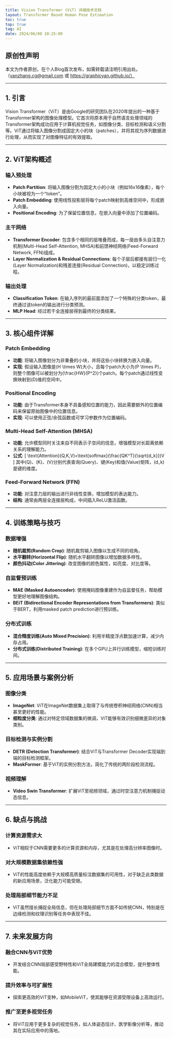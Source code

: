 ```yaml
---
title: Vision Transformer (ViT) 详细技术文档
layout: Transformer Based Human Pose Estimation
toc: true
top: true
tag: AI
date: 2024/06/08 10:25:09
---
```


## 原创性声明
本文为作者原创，在个人Blog首次发布，如需转载请注明引用出处。（yanzhang.cg@gmail.com 或 https://graphicyan.github.io/）

---

## 1. 引言
Vision Transformer（ViT）是由Google的研究团队在2020年提出的一种基于Transformer架构的图像处理模型。它首次将原本用于自然语言处理领域的Transformer架构成功应用于计算机视觉任务，如图像分类、目标检测和语义分割等。ViT通过将输入图像分割成固定大小的块（patches），并将其视为序列数据进行处理，从而实现了对图像特征的有效提取。

---

## 2. ViT架构概述

### 输入预处理
- **Patch Partition**: 将输入图像分割为固定大小的小块（例如16x16像素），每个小块被视为一个“token”。
- **Patch Embedding**: 使用线性投影层将每个patch映射到高维空间中，形成嵌入向量。
- **Positional Encoding**: 为了保留位置信息，在嵌入向量中添加了位置编码。

### 主干网络
- **Transformer Encoder**: 包含多个相同的层堆叠而成，每一层由多头自注意力机制(Multi-Head Self-Attention, MHSA)和前馈神经网络(Feed-Forward Network, FFN)组成。
- **Layer Normalization & Residual Connections**: 每个子层后都接有层归一化(Layer Normalization)和残差连接(Residual Connection)，以稳定训练过程。

### 输出处理
- **Classification Token**: 在输入序列的最前面添加了一个特殊的分类token，最终通过该token的输出进行分类预测。
- **MLP Head**: 经过若干全连接层得到最终的分类结果。

---

## 3. 核心组件详解

### Patch Embedding
- **功能**: 将输入图像划分为非重叠的小块，并将这些小块转换为嵌入向量。
- **实现**: 假设输入图像是\(H \times W\)大小，且每个patch大小为\(P \times P\)，则整个图像可以被划分为\(\frac{HW}{P^2}\)个patch。每个patch通过线性变换映射到\(D\)维的空间中。

### Positional Encoding
- **功能**: 由于Transformer本身不具备感知位置的能力，因此需要额外的位置编码来保留原始图像中的位置信息。
- **实现**: 可以使用正弦/余弦函数或可学习参数作为位置编码。

### Multi-Head Self-Attention (MHSA)
- **功能**: 允许模型同时关注来自不同表示子空间的信息，增强模型对长距离依赖关系的理解能力。
- **公式**:
  \[
  \text{Attention}(Q,K,V)=\text{softmax}(\frac{QK^T}{\sqrt{d_k}})V
  \]
  其中\(Q\)、\(K\)、\(V\)分别代表查询(Query)、键(Key)和值(Value)矩阵，\(d_k\)是键的维度。

### Feed-Forward Network (FFN)
- **功能**: 对注意力层的输出进行非线性变换，增加模型的表达能力。
- **结构**: 通常由两层全连接层构成，中间插入ReLU激活函数。

---

## 4. 训练策略与技巧

### 数据增强
- **随机裁剪(Random Crop)**: 随机裁剪输入图像以生成不同的视角。
- **水平翻转(Horizontal Flip)**: 随机水平翻转图像以增加数据多样性。
- **颜色抖动(Color Jittering)**: 改变图像的颜色属性，如亮度、对比度等。

### 自监督预训练
- **MAE (Masked Autoencoder)**: 使用掩码图像重建作为自监督任务，帮助模型更好地理解图像结构。
- **BEiT (Bidirectional Encoder Representations from Transformers)**: 类似于BERT，利用masked patch prediction进行预训练。

### 分布式训练
- **混合精度训练(Auto Mixed Precision)**: 利用半精度浮点数加速计算，减少内存占用。
- **分布式训练(Distributed Training)**: 在多个GPU上并行训练模型，缩短训练时间。

---

## 5. 应用场景与案例分析

### 图像分类
- **ImageNet**: ViT在ImageNet数据集上取得了与传统卷积神经网络(CNN)相当甚至更好的性能。
- **细粒度分类**: 通过对特定领域数据集的微调，ViT能够有效识别细微差异的对象类别。

### 目标检测与实例分割
- **DETR (Detection Transformer)**: 结合ViT与Transformer Decoder实现端到端的目标检测框架。
- **MaskFormer**: 基于ViT的实例分割方法，简化了传统的两阶段检测流程。

### 视频理解
- **Video Swin Transformer**: 扩展ViT至视频领域，通过时空注意力机制捕捉动态信息。

---

## 6. 缺点与挑战

### 计算资源需求大
- ViT相较于CNN需要更多的计算资源和内存，尤其是在处理高分辨率图像时。

### 对大规模数据集依赖性强
- ViT的性能高度依赖于大规模高质量标注数据集的可用性，对于缺乏此类数据的新应用场景，泛化能力可能受限。

### 处理局部细节能力不足
- ViT虽然擅长捕捉全局信息，但在处理局部细节方面不如传统CNN，特别是在边缘检测和纹理识别等任务中表现不佳。

---

## 7. 未来发展方向

### 融合CNN与ViT优势
- 开发结合CNN局部感受野特性和ViT全局建模能力的混合模型，提升整体性能。

### 提升效率与可扩展性
- 探索更高效的ViT变种，如MobileViT，使其能够在资源受限设备上高效运行。

### 推广至更多视觉任务
- 将ViT应用于更多复杂的视觉任务，如人体姿态估计、医学影像分析等，推动其在实际应用中的落地。
